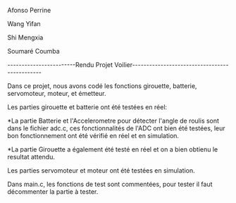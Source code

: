Afonso Perrine

Wang Yifan

Shi Mengxia

Soumaré Coumba

------------------------Rendu Projet Voilier----------------------------------------------

Dans ce projet, nous avons codé les fonctions girouette, batterie, servomoteur, moteur, et émetteur.

Les parties girouette et batterie ont été testées en réel:
 
 *La partie Batterie et l'Accelerometre pour détecter l'angle de roulis sont dans le fichier adc.c,
      ces fonctionnalités de l'ADC ont bien été testées, leur bon fonctionnement ont été vérifié en réel
   et en simulation. 
  
  *La partie Girouette a également été testé en réel et on a bien obtienu le resultat attendu.

Les parties servomoteur et moteur ont été testées en simulation. 


Dans main.c, les fonctions de test sont commentées, pour tester il faut décommenter la partie à tester.
